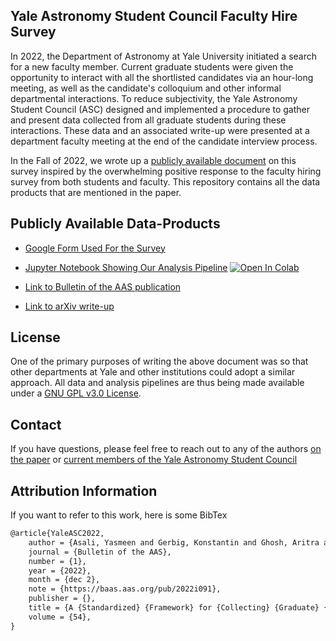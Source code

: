## Yale Astronomy Student Council Faculty Hire Survey

In 2022, the Department of Astronomy at Yale University initiated a search for a new faculty member. Current graduate students were given the opportunity to interact with all the shortlisted candidates via an hour-long meeting, as well as the candidate's colloquium and other informal departmental interactions. To reduce subjectivity, the Yale Astronomy Student Council (ASC) designed and implemented a procedure to gather and present data collected from all graduate students during these interactions. These data and an associated write-up were presented at a department faculty meeting at the end of the candidate interview process. 
 
In the Fall of 2022, we wrote up a [publicly available document](https://baas.aas.org/pub/fpf0fcu1) on this survey inspired by the overwhelming positive response to the faculty hiring survey from both students and faculty. This repository  contains all the data products that are mentioned in the paper. 


## Publicly Available Data-Products

* [Google Form Used For the Survey](https://forms.gle/5ezMiDNBjXPuKYVG7)

* [Jupyter Notebook Showing Our Analysis Pipeline](https://colab.research.google.com/drive/1y47zNyRb7l5ftv8CJ_rIcG1l-urDWcGo?usp=sharing) [![Open In Colab](https://colab.research.google.com/assets/colab-badge.svg)](https://colab.research.google.com/drive/1y47zNyRb7l5ftv8CJ_rIcG1l-urDWcGo?usp=sharing)

* [Link to Bulletin of the AAS publication](https://baas.aas.org/pub/2022i091/release/1)

* [Link to arXiv write-up](https://arxiv.org/abs/2212.01456)


## License
One of the primary purposes of writing the above document was so that other departments at Yale and other institutions could adopt a similar approach. All data and analysis pipelines are thus being made available under a [GNU GPL v3.0 License](https://github.com/aritraghsh09/asc-faculty-hire-paper-assets/blob/main/LICENSE).

## Contact
If you have questions, please feel free to reach out to any of the authors [on the paper](https://baas.aas.org/pub/2022i091/release/1)  or [current members of the Yale Astronomy Student Council](https://astronomy.yale.edu/about/astronomy-student-council)

## Attribution Information
If you want to refer to this work, here is some BibTex


```tex
@article{YaleASC2022,
	author = {Asali, Yasmeen and Gerbig, Konstantin and Ghosh, Aritra and Lindsay, Christopher and Shen, Zili and Geha, Marla},
	journal = {Bulletin of the AAS},
	number = {1},
	year = {2022},
	month = {dec 2},
	note = {https://baas.aas.org/pub/2022i091},
	publisher = {},
	title = {A {Standardized} {Framework} for {Collecting} {Graduate} {Student} {Input} in {Faculty} {Searches}},
	volume = {54},
}
```
